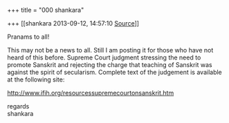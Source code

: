 +++
title = "000 shankara"

+++
[[shankara	2013-09-12, 14:57:10 [Source](https://groups.google.com/g/samskrita/c/jz1KBWZhPHA)]]



Pranams to all!

  

This may not be a news to all. Still I am posting it for those who have not heard of this before. Supreme Court judgment stressing the need to promote Sanskrit and rejecting the charge that teaching of Sanskrit was against the spirit of secularism. Complete text of the judgement is available at the following site:  

  

<http://www.ifih.org/resourcessupremecourtonsanskrit.htm>  



regards  
shankara

